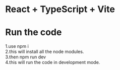# React + TypeScript + Vite <br>

# Run the code<br>
  1.use npm i <br>
  2.this will install all the node modules. <br>
  3.then npm run dev <br>
  4.this will run the code in development mode. <br>


